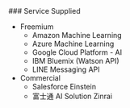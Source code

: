 <span>
### Service Supplied

- Freemium
    - Amazon Machine Learning
    - Azure Machine Learning
    - Google Cloud Platform - AI
    - IBM Bluemix (Watson API)
    - LINE Messaging API
- Commercial
    - Salesforce Einstein
    - 富士通 AI Solution Zinrai
</span>
